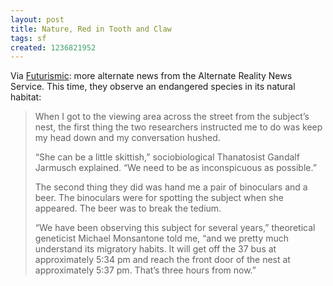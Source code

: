 ```yaml
---
layout: post
title: Nature, Red in Tooth and Claw
tags: sf
created: 1236821952
---
```

Via [Futurismic](http://futurismic.com/2009/02/21/seeing-red-for-the-last-time/): more alternate news from the Alternate Reality News Service.  This time, they observe an endangered species in its natural habitat:

> When I got to the viewing area across the street from the subject’s nest, the first thing the two researchers instructed me to do was keep my head down and my conversation hushed.
>
> “She can be a little skittish,” sociobiological Thanatosist Gandalf Jarmusch explained. “We need to be as inconspicuous as possible.”<!--break-->
>
> The second thing they did was hand me a pair of binoculars and a beer. The binoculars were for spotting the subject when she appeared. The beer was to break the tedium.
>
> “We have been observing this subject for several years,” theoretical geneticist Michael Monsantone told me, “and we pretty much understand its migratory habits. It will get off the 37 bus at approximately 5:34 pm and reach the front door of the nest at approximately 5:37 pm. That’s three hours from now.”
